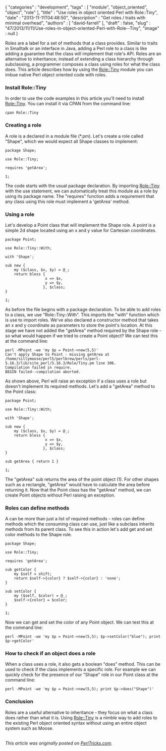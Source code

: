 {
   "categories" : "development",
   "tags" : [
      "module",
      "object_oriented",
      "object",
      "role"
   ],
   "title" : "Use roles in object oriented Perl with Role::Tiny",
   "date" : "2013-11-11T04:48:50",
   "description" : "Get roles / traits with minimal overhead",
   "authors" : [
      "david-farrell"
   ],
   "draft" : false,
   "slug" : "47/2013/11/11/Use-roles-in-object-oriented-Perl-with-Role--Tiny",
   "image" : null
}


Roles are a label for a set of methods that a class provides. Similar to traits in Smalltalk or an interface in Java, adding a Perl role to a class is like adding a guarantee that the class will implement that role's API. Roles are an alternative to inheritance; instead of extending a class hierarchy through subclassing, a programmer composes a class using roles for what the class does. This article describes how by using the [Role::Tiny](https://metacpan.org/pod/Role::Tiny) module you can imbue native Perl object oriented code with roles.

### Install Role::Tiny

In order to use the code examples in this article you'll need to install [Role::Tiny](https://metacpan.org/pod/Role::Tiny). You can install it via CPAN from the command line:

``` prettyprint
cpan Role::Tiny
```

### Creating a role

A role is a declared in a module file (\*.pm). Let's create a role called "Shape", which we would expect all Shape classes to implement:

``` prettyprint
package Shape;

use Role::Tiny;

requires 'getArea';

1;
```

The code starts with the usual package declaration. By importing [Role::Tiny](https://metacpan.org/pod/Role::Tiny) with the use statement, we can automatically treat this module as a role by using its package name. The "requires" function adds a requirement that any class using this role must implement a 'getArea' method.

### Using a role

Let's develop a Point class that will implement the Shape role. A point is a simple 2d shape located using an x and y value for Cartesian coordinates.

``` prettyprint
package Point;

use Role::Tiny::With;

with 'Shape';

sub new {
    my ($class, $x, $y) = @_;
    return bless {  
                  x => $x,
                  y => $y,
                 }, $class;
}

1;
```

As before the file begins with a package declaration. To be able to add roles to a class, we use "Role::Tiny::With". This imports the "with" function which is use to import roles. We've also declared a constructor method that takes an x and y coordinate as parameters to store the point's location. At this stage we have not added the "getArea" method required by the Shape role - so what would happen if we tried to create a Point object? We can test this at the command line:

``` prettyprint
perl -MPoint -we 'my $p = Point->new(5,5)'
Can't apply Shape to Point - missing getArea at /home/sillymoose/perl5/perlbrew/perls/perl-5.16.3/lib/site_perl/5.16.3/Role/Tiny.pm line 306.
Compilation failed in require.
BEGIN failed--compilation aborted.
```

As shown above, Perl will raise an exception if a class uses a role but doesn't implement its required methods. Let's add a "getArea" method to the Point class:

``` prettyprint
package Point;

use Role::Tiny::With;

with 'Shape';

sub new {
    my ($class, $x, $y) = @_;
    return bless {
                  x => $x,
                  y => $y,
                 }, $class;
}

sub getArea { return 1 }

1;
```

The "getArea" sub returns the area of the point object (1). For other shapes such as a rectangle, "getArea" would have to calculate the area before returning it. Now that the Point class has the "getArea" method, we can create Point objects without Perl raising an exception.

### Roles can define methods

A can be more than just a list of required methods - roles can define methods which the consuming class can use, just like a subclass inherits methods from its parent class. To see this in action let's add get and set color methods to the Shape role.

``` prettyprint
package Shape;

use Role::Tiny;

requires 'getArea';

sub getColor {
    my $self = shift;
    return $self->{color} ? $self->{color} : 'none';
}

sub setColor {
    my ($self, $color) = @_;
    $self->{color} = $color;
}

1;
```

Now we can get and set the color of any Point object. We can test this at the command line:

``` prettyprint
perl -MPoint -we 'my $p = Point->new(5,5); $p->setColor("blue"); print $p->getColor'
```

### How to check if an object does a role

When a class uses a role, it also gets a boolean "does" method. This can be used to check if the class implements a specific role. For example we can quickly check for the presence of our "Shape" role in our Point class at the command line:

``` prettyprint
perl -MPoint -we 'my $p = Point->new(5,5); print $p->does("Shape")'
```

### Conclusion

Roles are a useful alternative to inheritance - they focus on what a class does rather than what it is. Using [Role::Tiny](https://metacpan.org/pod/Role::Tiny) is a nimble way to add roles to the existing Perl object oriented syntax without using an entire object system such as Moose.

\
*This article was originally posted on [PerlTricks.com](http://perltricks.com).*
